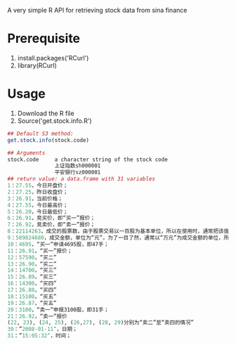 ﻿A very simple R API for retrieving stock data from sina finance

Prerequisite
=======
1. install.packages('RCurl')
2. library(RCurl)

Usage
=======
1. Download the R file
2. Source('get.stock.info.R')

```R
## Default S3 method:
get.stock.info(stock.code)

## Arguments
stock.code     a character string of the stock code 
               上证指数sh000001
			   平安银行sz000001
## return value: a data.frame with 31 variables
1：27.55，今日开盘价；
2：27.25，昨日收盘价；
3：26.91，当前价格；
4：27.55，今日最高价；
5：26.20，今日最低价；
6：26.91，竞买价，即“买一”报价；
7：26.92，竞卖价，即“卖一”报价；
8：22114263，成交的股票数，由于股票交易以一百股为基本单位，所以在使用时，通常把该值除以一百；
9：589824680，成交金额，单位为“元”，为了一目了然，通常以“万元”为成交金额的单位，所以通常把该值除以一万；
10：4695，“买一”申请4695股，即47手；
11：26.91，“买一”报价；
12：57590，“买二”
13：26.90，“买二”
14：14700，“买三”
15：26.89，“买三”
16：14300，“买四”
17：26.88，“买四”
18：15100，“买五”
19：26.87，“买五”
20：3100，“卖一”申报3100股，即31手；
21：26.92，“卖一”报价
(22, 23), (24, 25), (26,27), (28, 29)分别为“卖二”至“卖四的情况”
30：”2008-01-11″，日期；
31：”15:05:32″，时间；			   
```